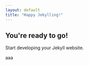 ```yaml
---
layout: default
title: "Happy Jekylling!"
---
```


## You're ready to go!

Start developing your Jekyll website.
<div class="bg-red-400 p-3">aaa</div>